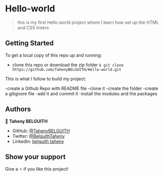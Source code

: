 # Hello-world


>this is my first  Hello world project where I learn how  set up the HTML and CSS linters


## Getting Started

To get a local copy of this repo up and running:
- clone this repo or download the zip folder
`
$ git clone https://github.com/TahenyBELGUITH/Hello-world.git
`

This is what I follow to build my project:

-create a Github Repo with README file
-clone it
-create the folder
-create a gitignore file
-add it and commit it
-install the modules and the packages



## Authors

👤 **Taheny BELGUITH**

- GitHub: [@TahenyBELGUITH](https://github.com/TahenyBELGUITH)
- Twitter: [@BelguithTaheny](https://twitter.com/BelguithTaheny)
- LinkedIn: [belguith taheny](https://www.linkedin.com/in/belguith-taheny-47b93a162/)



## Show your support

Give a ⭐️ if you like this project!
